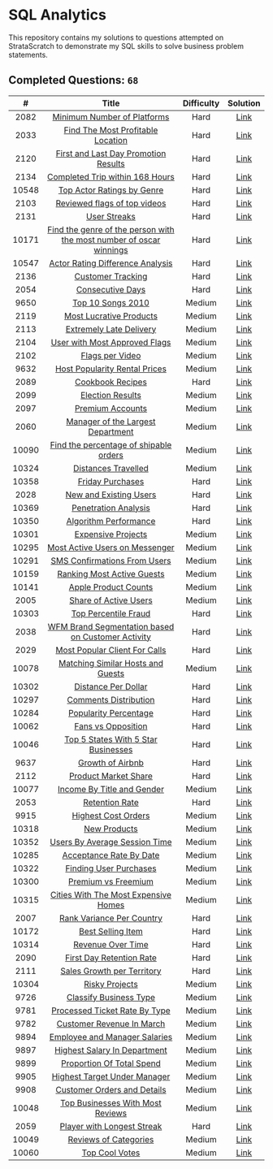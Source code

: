 # SQL Analytics
This repository contains my solutions to questions attempted on StrataScratch to demonstrate my SQL skills to solve business problem statements.

## Completed Questions: `68`
|  #  | Title | Difficulty | Solution |
|:---:|:-----:|:----------:|:--------:|
|2082|[Minimum Number of Platforms](https://platform.stratascratch.com/coding/2082-minimum-number-of-platforms?code_type=1)|Hard|[Link](https://github.com/adibandla/stratascratch-sql-daily/blob/main/sql/2082.sql)
|2033|[Find The Most Profitable Location](https://platform.stratascratch.com/coding/2033-find-the-most-profitable-location?code_type=1)|Hard|[Link](https://github.com/adibandla/stratascratch-sql-daily/blob/main/sql/2033.sql)
|2120|[First and Last Day Promotion Results](https://platform.stratascratch.com/coding/2120-first-and-last-day?code_type=1)|Hard|[Link](https://github.com/adibandla/stratascratch-sql-daily/blob/main/sql/2120.sql)
|2134|[Completed Trip within 168 Hours](https://platform.stratascratch.com/coding/2134-completed-trip-within-168-hours?code_type=1)|Hard|[Link](https://github.com/adibandla/stratascratch-sql-daily/blob/main/sql/2134.sql)
|10548|[Top Actor Ratings by Genre](https://platform.stratascratch.com/coding/10548-top-actor-ratings-by-genre?code_type=1)|Hard|[Link](https://github.com/adibandla/stratascratch-sql-daily/blob/main/sql/10548.sql)
|2103|[Reviewed flags of top videos](https://platform.stratascratch.com/coding/2103-reviewed-flags-of-top-videos?code_type=1)|Hard|[Link](https://github.com/adibandla/stratascratch-sql-daily/blob/main/sql/2103.sql)
|2131|[User Streaks](https://platform.stratascratch.com/coding/2131-user-streaks?code_type=1)|Hard|[Link](https://github.com/adibandla/stratascratch-sql-daily/blob/main/sql/2131.sql)
|10171|[Find the genre of the person with the most number of oscar winnings](https://platform.stratascratch.com/coding/10171-find-the-genre-of-the-person-with-the-most-number-of-oscar-winnings?code_type=1)|Hard|[Link](https://github.com/adibandla/stratascratch-sql-daily/blob/main/sql/10171.sql)
|10547|[Actor Rating Difference Analysis](https://platform.stratascratch.com/coding/10547-actor-rating-difference-analysis?code_type=1)|Hard|[Link](https://github.com/adibandla/stratascratch-sql-daily/blob/main/sql/10547.sql)
|2136|[Customer Tracking](https://platform.stratascratch.com/coding/2136-customer-tracking?code_type=1)|Hard|[Link](https://github.com/adibandla/stratascratch-sql-daily/blob/main/sql/2136.sql)
|2054|[Consecutive Days](https://platform.stratascratch.com/coding/2054-consecutive-days/solutions?code_type=1)|Hard|[Link](https://github.com/adibandla/stratascratch-sql-daily/blob/main/sql/2054.sql)
|9650|[Top 10 Songs 2010](https://platform.stratascratch.com/coding/9650-find-the-top-10-ranked-songs-in-2010?code_type=1)|Medium|[Link](https://github.com/adibandla/stratascratch-sql-daily/blob/main/sql/9650.sql)
|2119|[Most Lucrative Products](https://platform.stratascratch.com/coding/2119-most-lucrative-products?code_type=1)|Medium|[Link](https://github.com/adibandla/stratascratch-sql-daily/blob/main/sql/2119.sql)
|2113|[Extremely Late Delivery](https://platform.stratascratch.com/coding/2113-extremely-late-delivery?code_type=1)|Medium|[Link](https://github.com/adibandla/stratascratch-sql-daily/blob/main/sql/2113.sql)
|2104|[User with Most Approved Flags](https://platform.stratascratch.com/coding/2104-user-with-most-approved-flags?code_type=1)|Medium|[Link](https://github.com/adibandla/stratascratch-sql-daily/blob/main/sql/2104.sql)
|2102|[Flags per Video](https://platform.stratascratch.com/coding/2102-flags-per-video?code_type=1)|Medium|[Link](https://github.com/adibandla/stratascratch-sql-daily/blob/main/sql/2102.sql)
|9632|[Host Popularity Rental Prices](https://platform.stratascratch.com/coding/9632-host-popularity-rental-prices?code_type=1)|Medium|[Link](https://github.com/adibandla/stratascratch-sql-daily/blob/main/sql/9632.sql)
|2089|[Cookbook Recipes](https://platform.stratascratch.com/coding/2089-cookbook-recipes?code_type=1)|Hard|[Link](https://github.com/adibandla/stratascratch-sql-daily/blob/main/sql/2089.sql)
|2099|[Election Results](https://platform.stratascratch.com/coding/2099-election-results?code_type=1)|Medium|[Link](https://github.com/adibandla/stratascratch-sql-daily/blob/main/sql/2099.sql)
|2097|[Premium Accounts](https://platform.stratascratch.com/coding/2097-premium-acounts?code_type=1)|Medium|[Link](https://github.com/adibandla/stratascratch-sql-daily/blob/main/sql/2097.sql)
|2060|[Manager of the Largest Department](https://platform.stratascratch.com/coding/2060-manager-of-the-largest-department?code_type=1)|Medium|[Link](https://github.com/adibandla/stratascratch-sql-daily/blob/main/sql/2060.sql)
|10090|[Find the percentage of shipable orders](https://platform.stratascratch.com/coding/10090-find-the-percentage-of-shipable-orders?code_type=1)|Medium|[Link](https://github.com/adibandla/stratascratch-sql-daily/blob/main/sql/10090.sql)
|10324|[Distances Travelled](https://platform.stratascratch.com/coding/10324-distances-traveled?code_type=1)|Medium|[Link](https://github.com/adibandla/stratascratch-sql-daily/blob/main/sql/10324.sql)
|10358|[Friday Purchases](https://platform.stratascratch.com/coding/10358-friday-purchases?code_type=1)|Hard|[Link](https://github.com/adibandla/stratascratch-sql-daily/blob/main/sql/10358.sql)
|2028|[New and Existing Users](https://platform.stratascratch.com/coding/2028-new-and-existing-users?code_type=1)|Hard|[Link](https://github.com/adibandla/stratascratch-sql-daily/blob/main/sql/2028.sql)
|10369|[Penetration Analysis](https://platform.stratascratch.com/coding/10369-spotify-penetration-analysis?code_type=1)|Hard|[Link](https://github.com/adibandla/stratascratch-sql-daily/blob/main/sql/10369.sql)
|10350|[Algorithm Performance](https://platform.stratascratch.com/coding/10350-algorithm-performance?code_type=1)|Hard|[Link](https://github.com/adibandla/stratascratch-sql-daily/blob/main/sql/10350.sql)
|10301|[Expensive Projects](https://platform.stratascratch.com/coding/10301-expensive-projects?code_type=1)|Medium|[Link](https://github.com/adibandla/stratascratch-sql-daily/blob/main/sql/10301.sql)
|10295|[Most Active Users on Messenger](https://platform.stratascratch.com/coding/10295-most-active-users-on-messenger?code_type=1)|Medium|[Link](https://github.com/adibandla/stratascratch-sql-daily/blob/main/sql/10295.sql)
|10291|[SMS Confirmations From Users](https://platform.stratascratch.com/coding/10291-sms-confirmations-from-users?code_type=1)|Medium|[Link](https://github.com/adibandla/stratascratch-sql-daily/blob/main/sql/10291.sql)
|10159|[Ranking Most Active Guests](https://platform.stratascratch.com/coding/10159-ranking-most-active-guests?code_type=1)|Medium|[Link](https://github.com/adibandla/stratascratch-sql-daily/blob/main/sql/10159.sql)
|10141|[Apple Product Counts](https://platform.stratascratch.com/coding/10141-apple-product-counts?code_type=1)|Medium|[Link](https://github.com/adibandla/stratascratch-sql-daily/blob/main/sql/10141.sql)
|2005|[Share of Active Users](https://platform.stratascratch.com/coding/2005-share-of-active-users?code_type=1)|Medium|[Link](https://github.com/adibandla/stratascratch-sql-daily/blob/main/sql/2005.sql)
|10303|[Top Percentile Fraud](https://platform.stratascratch.com/coding/10303-top-percentile-fraud?code_type=1)|Hard|[Link](https://github.com/adibandla/stratascratch-sql-daily/blob/main/sql/10303.sql)
|2038|[WFM Brand Segmentation based on Customer Activity](https://platform.stratascratch.com/coding/2038-wfm-brand-segmentation-based-on-customer-activity?code_type=1)|Hard|[Link](https://github.com/adibandla/stratascratch-sql-daily/blob/main/sql/2038.sql)
|2029|[Most Popular Client For Calls](https://platform.stratascratch.com/coding/2029-the-most-popular-client_id-among-users-using-video-and-voice-calls?code_type=1)|Hard|[Link](https://github.com/adibandla/stratascratch-sql-daily/blob/main/sql/2029.sql)
|10078|[Matching Similar Hosts and Guests](https://platform.stratascratch.com/coding/10078-find-matching-hosts-and-guests-in-a-way-that-they-are-both-of-the-same-gender-and-nationality?code_type=1)|Medium|[Link](https://github.com/adibandla/stratascratch-sql-daily/blob/main/sql/10078.sql)
|10302|[Distance Per Dollar](https://platform.stratascratch.com/coding/10302-distance-per-dollar?code_type=1)|Hard|[Link](https://github.com/adibandla/stratascratch-sql-daily/blob/main/sql/10302.sql)
|10297|[Comments Distribution](https://platform.stratascratch.com/coding/10297-comments-distribution?code_type=1)|Hard|[Link](https://github.com/adibandla/stratascratch-sql-daily/blob/main/sql/10297.sql)
|10284|[Popularity Percentage](https://platform.stratascratch.com/coding/10284-popularity-percentage?code_type=1)|Hard|[Link](https://github.com/adibandla/stratascratch-sql-daily/blob/main/sql/10284.sql)
|10062|[Fans vs Opposition](https://platform.stratascratch.com/coding/10062-fans-vs-opposition?code_type=1)|Hard|[Link](https://github.com/adibandla/stratascratch-sql-daily/blob/main/sql/10062.sql)
|10046|[Top 5 States With 5 Star Businesses](https://platform.stratascratch.com/coding/10046-top-5-states-with-5-star-businesses?code_type=1)|Hard|[Link](https://github.com/adibandla/stratascratch-sql-daily/blob/main/sql/10046.sql)
|9637|[Growth of Airbnb](https://platform.stratascratch.com/coding/9637-growth-of-airbnb?code_type=1)|Hard|[Link](https://github.com/adibandla/stratascratch-sql-daily/blob/main/sql/9637.sql)
|2112|[Product Market Share](https://platform.stratascratch.com/coding/2112-product-market-share?code_type=1)|Hard|[Link](https://github.com/adibandla/stratascratch-sql-daily/blob/main/sql/2112.sql)
|10077|[Income By Title and Gender](https://platform.stratascratch.com/coding/10077-income-by-title-and-gender?code_type=1)|Medium|[Link](https://github.com/adibandla/stratascratch-sql-daily/blob/main/sql/10077.sql)
|2053|[Retention Rate](https://platform.stratascratch.com/coding/2053-retention-rate?code_type=1)|Hard|[Link](https://github.com/adibandla/stratascratch-sql-daily/blob/main/sql/2053.sql)
|9915|[Highest Cost Orders](https://platform.stratascratch.com/coding/9915-highest-cost-orders?code_type=1)|Medium|[Link](https://github.com/adibandla/stratascratch-sql-daily/blob/main/sql/9915.sql)
|10318|[New Products](https://platform.stratascratch.com/coding/10318-new-products?code_type=1)|Medium|[Link](https://github.com/adibandla/stratascratch-sql-daily/blob/main/sql/10318.sql)
|10352|[Users By Average Session Time](https://platform.stratascratch.com/coding/10352-users-by-avg-session-time?code_type=1)|Medium|[Link](https://github.com/adibandla/stratascratch-sql-daily/blob/main/sql/10352.sql)
|10285|[Acceptance Rate By Date](https://platform.stratascratch.com/coding/10285-acceptance-rate-by-date?code_type=1)|Medium|[Link](https://github.com/adibandla/stratascratch-sql-daily/blob/main/sql/10285.sql)
|10322|[Finding User Purchases](https://platform.stratascratch.com/coding/10322-finding-user-purchases?code_type=1)|Medium|[Link](https://github.com/adibandla/stratascratch-sql-daily/blob/main/sql/10322.sql)
|10300|[Premium vs Freemium](https://platform.stratascratch.com/coding/10300-premium-vs-freemium?code_type=1)|Medium|[Link](https://github.com/adibandla/stratascratch-sql-daily/blob/main/sql/10300.sql)
|10315|[Cities With The Most Expensive Homes](https://platform.stratascratch.com/coding/10315-cities-with-the-most-expensive-homes?code_type=1)|Medium|[Link](https://github.com/adibandla/stratascratch-sql-daily/blob/main/sql/10315.sql)
|2007|[Rank Variance Per Country](https://platform.stratascratch.com/coding/2007-rank-variance-per-country?code_type=1)|Hard|[Link](https://github.com/adibandla/stratascratch-sql-daily/blob/main/sql/2007.sql)
|10172|[Best Selling Item](https://platform.stratascratch.com/coding/10172-best-selling-item?code_type=1)|Hard|[Link](https://github.com/adibandla/stratascratch-sql-daily/blob/main/sql/10172.sql)
|10314|[Revenue Over Time](https://platform.stratascratch.com/coding/10314-revenue-over-time?code_type=1)|Hard|[Link](https://github.com/adibandla/stratascratch-sql-daily/blob/main/sql/10314.sql)
|2090|[First Day Retention Rate](https://platform.stratascratch.com/coding/2090-first-day-retention-rate?code_type=1)|Hard|[Link](https://github.com/adibandla/stratascratch-sql-daily/blob/main/sql/2090.sql)
|2111|[Sales Growth per Territory](https://platform.stratascratch.com/coding/2111-sales-growth-per-territory?code_type=1)|Hard|[Link](https://github.com/adibandla/stratascratch-sql-daily/blob/main/sql/2111.sql)
|10304|[Risky Projects](https://platform.stratascratch.com/coding/10304-risky-projects?code_type=1)|Medium|[Link](https://github.com/adibandla/stratascratch-sql-daily/blob/main/sql/10304.sql)
|9726|[Classify Business Type](https://platform.stratascratch.com/coding/9726-classify-business-type?code_type=1)|Medium|[Link](https://github.com/adibandla/stratascratch-sql-daily/blob/main/sql/9726.sql)
|9781|[Processed Ticket Rate By Type](https://platform.stratascratch.com/coding/9781-find-the-rate-of-processed-tickets-for-each-type?code_type=1)|Medium|[Link](https://github.com/adibandla/stratascratch-sql-daily/blob/main/sql/9781.sql)
|9782|[Customer Revenue In March](https://platform.stratascratch.com/coding/9782-customer-revenue-in-march?code_type=1)|Medium|[Link](https://github.com/adibandla/stratascratch-sql-daily/blob/main/sql/9782.sql)
|9894|[Employee and Manager Salaries](https://platform.stratascratch.com/coding/9894-employee-and-manager-salaries?code_type=1)|Medium|[Link](https://github.com/adibandla/stratascratch-sql-daily/blob/main/sql/9894.sql)
|9897|[Highest Salary In Department](https://platform.stratascratch.com/coding/9897-highest-salary-in-department?code_type=1)|Medium|[Link](https://github.com/adibandla/stratascratch-sql-daily/blob/main/sql/9897.sql)
|9899|[Proportion Of Total Spend](https://platform.stratascratch.com/coding/9899-percentage-of-total-spend?code_type=1)|Medium|[Link](https://github.com/adibandla/stratascratch-sql-daily/blob/main/sql/9899.sql)
|9905|[Highest Target Under Manager](https://platform.stratascratch.com/coding/9905-highest-target-under-manager?code_type=1)|Medium|[Link](https://github.com/adibandla/stratascratch-sql-daily/blob/main/sql/9905.sql)
|9908|[Customer Orders and Details](https://platform.stratascratch.com/coding/9908-customer-orders-and-details?code_type=1)|Medium|[Link](https://github.com/adibandla/stratascratch-sql-daily/blob/main/sql/9908.sql)
|10048|[Top Businesses With Most Reviews](https://platform.stratascratch.com/coding/10048-top-businesses-with-most-reviews?code_type=1)|Medium|[Link](https://github.com/adibandla/stratascratch-sql-daily/blob/main/sql/10048.sql)
|2059|[Player with Longest Streak](https://platform.stratascratch.com/coding/2059-player-with-longest-streak?code_type=1)|Hard|[Link](https://github.com/adibandla/stratascratch-sql-daily/blob/main/sql/2059.sql)
|10049|[Reviews of Categories](https://platform.stratascratch.com/coding/10049-reviews-of-categories?code_type=1)|Medium|[Link](https://github.com/adibandla/stratascratch-sql-daily/blob/main/sql/10049.sql)
|10060|[Top Cool Votes](https://platform.stratascratch.com/coding/10060-top-cool-votes?code_type=1)|Medium|[Link](https://github.com/adibandla/stratascratch-sql-daily/blob/main/sql/10060.sql)
